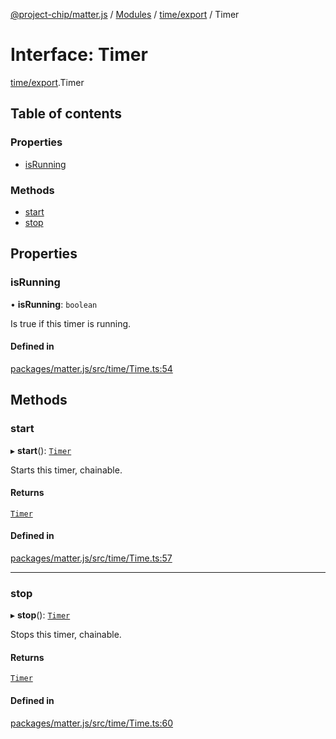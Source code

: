 [@project-chip/matter.js](../README.md) / [Modules](../modules.md) / [time/export](../modules/time_export.md) / Timer

# Interface: Timer

[time/export](../modules/time_export.md).Timer

## Table of contents

### Properties

- [isRunning](time_export.Timer.md#isrunning)

### Methods

- [start](time_export.Timer.md#start)
- [stop](time_export.Timer.md#stop)

## Properties

### isRunning

• **isRunning**: `boolean`

Is true if this timer is running.

#### Defined in

[packages/matter.js/src/time/Time.ts:54](https://github.com/project-chip/matter.js/blob/e87b236f/packages/matter.js/src/time/Time.ts#L54)

## Methods

### start

▸ **start**(): [`Timer`](time_export.Timer.md)

Starts this timer, chainable.

#### Returns

[`Timer`](time_export.Timer.md)

#### Defined in

[packages/matter.js/src/time/Time.ts:57](https://github.com/project-chip/matter.js/blob/e87b236f/packages/matter.js/src/time/Time.ts#L57)

___

### stop

▸ **stop**(): [`Timer`](time_export.Timer.md)

Stops this timer, chainable.

#### Returns

[`Timer`](time_export.Timer.md)

#### Defined in

[packages/matter.js/src/time/Time.ts:60](https://github.com/project-chip/matter.js/blob/e87b236f/packages/matter.js/src/time/Time.ts#L60)
